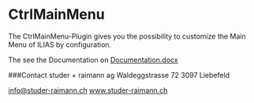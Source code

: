 CtrlMainMenu
============
The CtrlMainMenu-Plugin gives you the possibility to customize the Main Menu of ILIAS by configuration.


The see the Documentation on [Documentation.docx](https://github.com/studer-raimann/CtrlMainMenu/blob/master/doc/Documentation.docx?raw=true)

###Contact
studer + raimann ag
Waldeggstrasse 72
3097 Liebefeld

info@studer-raimann.ch
www.studer-raimann.ch
